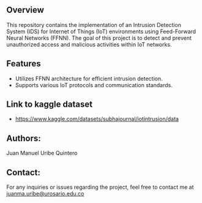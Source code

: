 ## Overview
This repository contains the implementation of an Intrusion Detection System (IDS) for Internet of Things (IoT) environments using Feed-Forward Neural Networks (FFNN). The goal of this project is to detect and prevent unauthorized access and malicious activities within IoT networks.

## Features
- Utilizes FFNN architecture for efficient intrusion detection.
- Supports various IoT protocols and communication standards.

## Link to kaggle dataset
- https://www.kaggle.com/datasets/subhajournal/iotintrusion/data

## Authors:
Juan Manuel Uribe Quintero

## Contact:
For any inquiries or issues regarding the project, feel free to contact me at juanma.uribe@urosario.edu.co
